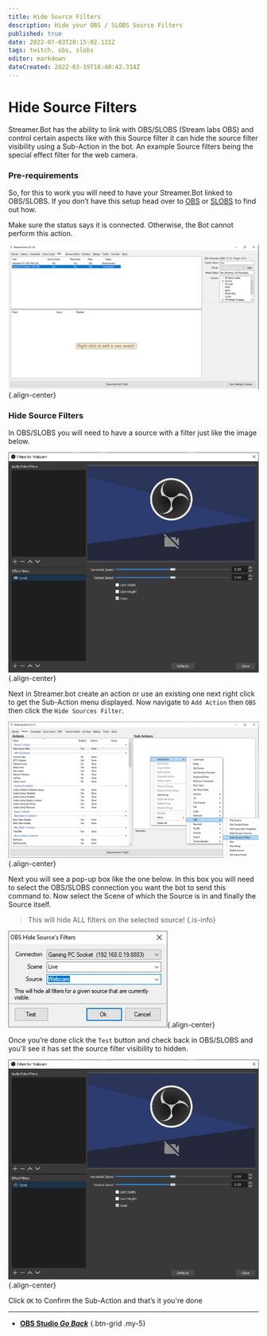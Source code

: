 ```yaml
---
title: Hide Source Filters 
description: Hide your OBS / SLOBS Source Filters 
published: true
date: 2022-07-03T20:15:02.131Z
tags: twitch, obs, slobs
editor: markdown
dateCreated: 2022-03-19T16:40:42.314Z
---
```


# Hide Source Filters

Streamer.Bot has the ability to link with OBS/SLOBS (Stream labs OBS) and control certain aspects like with this Source filter it can hide the source filter visibility using a Sub-Action in the bot. An example Source filters being the special effect filter for the web camera. 

### Pre-requirements 
So, for this to work you will need to have your Streamer.Bot linked to OBS/SLOBS. If you don’t have this setup head over to [OBS](/en/Integrations/OBS) or [SLOBS](/en/Integrations/SLOBS) to find out how. 

Make sure the status says it is connected. Otherwise, the Bot cannot perform this action.

![image_2022-03-30_192005.png](/hide-source-filters/image_2022-03-30_192005.png){.align-center}

### Hide Source Filters 

In OBS/SLOBS you will need to have a source with a filter just like the image below. 

![image_2022-04-03_051016.png](/hide-source-filters/image_2022-04-03_051016.png){.align-center}

Next in Streamer.bot create an action or use an existing one next right click to get the Sub-Action menu displayed. Now navigate to `Add Action` then `OBS` then click the `Hide Sources Filter`. 

![source_filters.png](/hide-source-filters/source_filters.png){.align-center}

Next you will see a pop-up box like the one below. In this box you will need to select the OBS/SLOBS connection you want the bot to send this command to. Now select the Scene of which the Source is in and finally the Source itself.
> This will hide ALL filters on the selected source! 
{.is-info}

![image_2022-04-03_051826.png](/hide-source-filters/image_2022-04-03_051826.png){.align-center}

Once you’re done click the `Test` button and check back in OBS/SLOBS and you'll see it has set the source filter visibility to hidden.

![image_2022-04-03_052615.png](/hide-source-filters/image_2022-04-03_052615.png){.align-center}

Click `OK` to Confirm the Sub-Action and that’s it you're done

---

- [<i class="mdi mdi-chevron-left"></i> **OBS Studio *Go Back***](/en/Sub-Actions/OBS)
{.btn-grid .my-5}
